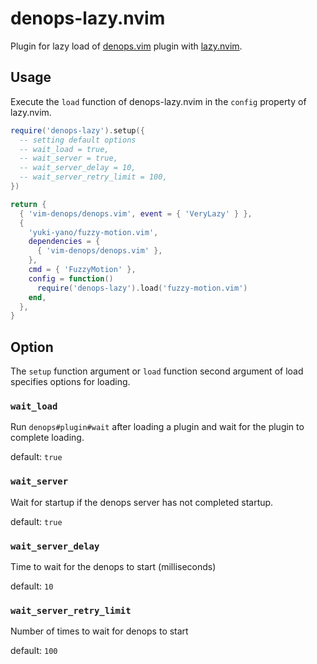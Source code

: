 # denops-lazy.nvim

Plugin for lazy load of [denops.vim](https://github.com/vim-denops/denops.vim) plugin with [lazy.nvim](https://github.com/folke/lazy.nvim).

## Usage

Execute the `load` function of denops-lazy.nvim in the `config` property of lazy.nvim.

```lua
require('denops-lazy').setup({
  -- setting default options
  -- wait_load = true,
  -- wait_server = true,
  -- wait_server_delay = 10,
  -- wait_server_retry_limit = 100,
})
```

```lua
return {
  { 'vim-denops/denops.vim', event = { 'VeryLazy' } },
  {
    'yuki-yano/fuzzy-motion.vim',
    dependencies = {
      { 'vim-denops/denops.vim' },
    },
    cmd = { 'FuzzyMotion' },
    config = function()
      require('denops-lazy').load('fuzzy-motion.vim')
    end,
  },
}
```

## Option

The `setup` function argument or `load` function second argument of load specifies options for loading.

### `wait_load`

Run `denops#plugin#wait` after loading a plugin and wait for the plugin to complete loading.

default: `true`

### `wait_server`

Wait for startup if the denops server has not completed startup.

default: `true`

### `wait_server_delay`

Time to wait for the denops to start (milliseconds)

default: `10`

### `wait_server_retry_limit`

Number of times to wait for denops to start

default: `100`
